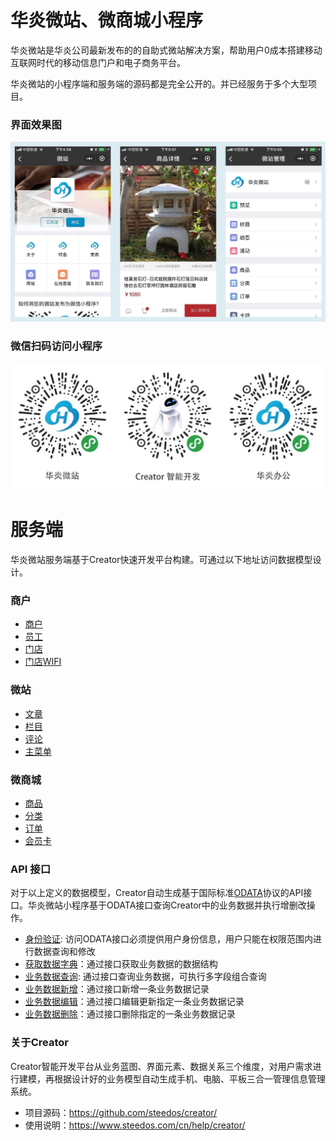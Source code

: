 # 华炎微站、微商城小程序

华炎微站是华炎公司最新发布的的自助式微站解决方案，帮助用户0成本搭建移动互联网时代的移动信息门户和电子商务平台。

华炎微站的小程序端和服务端的源码都是完全公开的。并已经服务于多个大型项目。

### 界面效果图
![界面效果图](docs/images/ui1.jpg)

### 微信扫码访问小程序
![界面效果图](docs/images/qrcode.jpg)


# 服务端

华炎微站服务端基于Creator快速开发平台构建。可通过以下地址访问数据模型设计。

### 商户
- [商户](https://github.com/steedos/creator/blob/master/packages/steedos-creator/models/space.coffee)
- [员工](https://github.com/steedos/creator/blob/master/packages/steedos-creator/models/space_user.coffee)
- [门店](https://github.com/steedos/creator/tree/master/packages/steedos-vip-card/models)
- [门店WIFI](https://github.com/steedos/creator/blob/master/packages/steedos-vip-card/models/vip_wifi.coffee)

### 微站
- [文章](https://github.com/steedos/creator/blob/master/packages/steedos-post/models/post.coffee)
- [栏目](https://github.com/steedos/creator/blob/master/packages/steedos-post/models/post_category.coffee)
- [评论](https://github.com/steedos/creator/blob/master/packages/steedos-post/models/post_comments.coffee)
- [主菜单](https://github.com/steedos/creator/blob/master/packages/steedos-vip-card/models/vip_menu.coffee)

### 微商城
- [商品](https://github.com/steedos/creator/blob/master/packages/steedos-vip-card/models/vip_product.coffee)
- [分类](https://github.com/steedos/creator/blob/master/packages/steedos-vip-card/models/vip_product_category.coffee)
- [订单](https://github.com/steedos/creator/blob/master/packages/steedos-vip-card/models/vip_order.coffee)
- [会员卡](https://github.com/steedos/creator/blob/master/packages/steedos-vip-card/models/vip_card.coffee)

### API 接口
对于以上定义的数据模型，Creator自动生成基于国际标准[ODATA](http://www.odata.org/)协议的API接口。华炎微站小程序基于ODATA接口查询Creator中的业务数据并执行增删改操作。
- [身份验证](https://github.com/steedos/help/blob/master/zh-cn/creator/odata_auth.md): 访问ODATA接口必须提供用户身份信息，用户只能在权限范围内进行数据查询和修改
- [获取数据字典](https://github.com/steedos/help/blob/master/zh-cn/creator/odata_metadata.md)：通过接口获取业务数据的数据结构
- [业务数据查询](https://github.com/steedos/help/blob/master/zh-cn/creator/odata_query.md): 通过接口查询业务数据，可执行多字段组合查询
- [业务数据新增](https://github.com/steedos/help/blob/master/zh-cn/creator/odata_add.md)：通过接口新增一条业务数据记录
- [业务数据编辑](https://github.com/steedos/help/blob/master/zh-cn/creator/odata_edit.md)：通过接口编辑更新指定一条业务数据记录
- [业务数据删除](https://github.com/steedos/help/blob/master/zh-cn/creator/odata_delete.md)：通过接口删除指定的一条业务数据记录


### 关于Creator
Creator智能开发平台从业务蓝图、界面元素、数据关系三个维度，对用户需求进行建模，再根据设计好的业务模型自动生成手机、电脑、平板三合一管理信息管理系统。
- 项目源码：https://github.com/steedos/creator/
- 使用说明：https://www.steedos.com/cn/help/creator/

